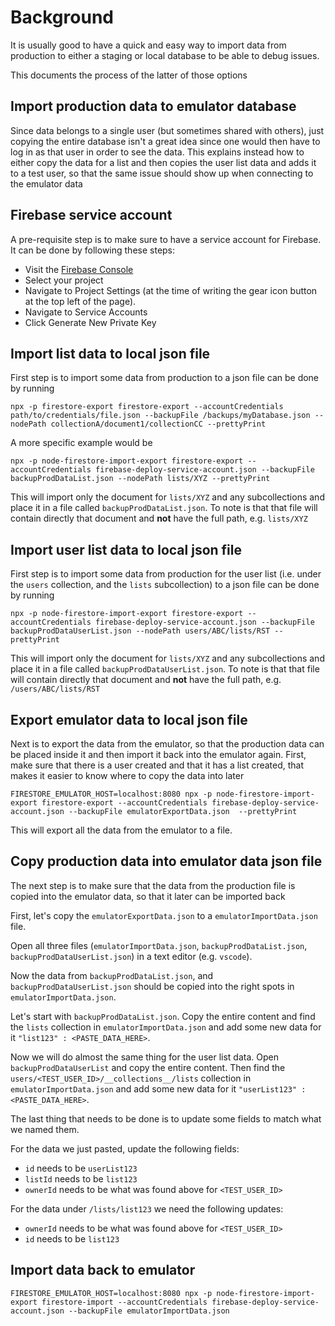 # Background

It is usually good to have a quick and easy way to import data from production to either a staging or local database to be able to debug issues.

This documents the process of the latter of those options

## Import production data to emulator database

Since data belongs to a single user (but sometimes shared with others), just copying the entire database isn't a great idea since one would then have to log in as that user in order to see the data.
This explains instead how to either copy the data for a list and then copies the user list data and adds it to a test user, so that the same issue should show up when connecting to the emulator data

## Firebase service account

A pre-requisite step is to make sure to have a service account for Firebase. It can be done by following these steps:

* Visit the [Firebase Console](https://console.firebase.google.com/)
* Select your project
* Navigate to Project Settings (at the time of writing the gear icon button at the top left of the page).
* Navigate to Service Accounts
* Click Generate New Private Key

## Import list data to local json file

First step is to import some data from production to a json file can be done by running   
```
npx -p firestore-export firestore-export --accountCredentials path/to/credentials/file.json --backupFile /backups/myDatabase.json --nodePath collectionA/document1/collectionCC --prettyPrint
```

A more specific example would be    
```
npx -p node-firestore-import-export firestore-export --accountCredentials firebase-deploy-service-account.json --backupFile backupProdDataList.json --nodePath lists/XYZ --prettyPrint
```

This will import only the document for `lists/XYZ` and any subcollections and place it in a file called `backupProdDataList.json`. To note is that that file will contain directly that document and **not** have the full path, e.g. `lists/XYZ`

## Import user list data to local json file

First step is to import some data from production for the user list (i.e. under the `users` collection, and the `lists` subcollection) to a json file can be done by running   

```
npx -p node-firestore-import-export firestore-export --accountCredentials firebase-deploy-service-account.json --backupFile backupProdDataUserList.json --nodePath users/ABC/lists/RST --prettyPrint
```

This will import only the document for `lists/XYZ` and any subcollections and place it in a file called `backupProdDataUserList.json`. To note is that that file will contain directly that document and **not** have the full path, e.g. `/users/ABC/lists/RST`

## Export emulator data to local json file

Next is to export the data from the emulator, so that the production data can be placed inside it and then import it back into the emulator again.
First, make sure that there is a user created and that it has a list created, that makes it easier to know where to copy the data into later

```
FIRESTORE_EMULATOR_HOST=localhost:8080 npx -p node-firestore-import-export firestore-export --accountCredentials firebase-deploy-service-account.json --backupFile emulatorExportData.json  --prettyPrint
```

This will export all the data from the emulator to a file.

## Copy production data into emulator data json file

The next step is to make sure that the data from the production file is copied into the emulator data, so that it later can be imported back

First, let's copy the `emulatorExportData.json` to a `emulatorImportData.json` file.

Open all three files (`emulatorImportData.json`, `backupProdDataList.json`, `backupProdDataUserList.json`) in a text editor (e.g. `vscode`).

Now the data from `backupProdDataList.json`, and `backupProdDataUserList.json` should be copied into the right spots in `emulatorImportData.json`.

Let's start with `backupProdDataList.json`. Copy the entire content and find the `lists` collection in `emulatorImportData.json` and add some new data for it `"list123" : <PASTE_DATA_HERE>`.

Now we will do almost the same thing for the user list data.
Open  `backupProdDataUserList` and copy the entire content. Then find the `users/<TEST_USER_ID>/__collections__/lists` collection in `emulatorImportData.json` and add some new data for it `"userList123" : <PASTE_DATA_HERE>`.

The last thing that needs to be done is to update some fields to match what we named them. 

For the data we just pasted, update the following fields:

* `id` needs to be `userList123`
* `listId` needs to be `list123`
* `ownerId` needs to be what was found above for `<TEST_USER_ID>`

For the data under `/lists/list123` we need the following updates:

* `ownerId` needs to be what was found above for `<TEST_USER_ID>`
* `id` needs to be `list123`


## Import data back to emulator

```
FIRESTORE_EMULATOR_HOST=localhost:8080 npx -p node-firestore-import-export firestore-import --accountCredentials firebase-deploy-service-account.json --backupFile emulatorImportData.json
```